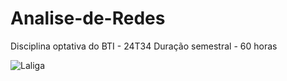 # Analise-de-Redes
Disciplina optativa do BTI - 24T34
Duração semestral - 60 horas




![Laliga](https://github.com/Harofry/Analise-de-Redes/assets/40202382/0851ddd2-038b-4b36-83aa-0f6031fc0fe2)
